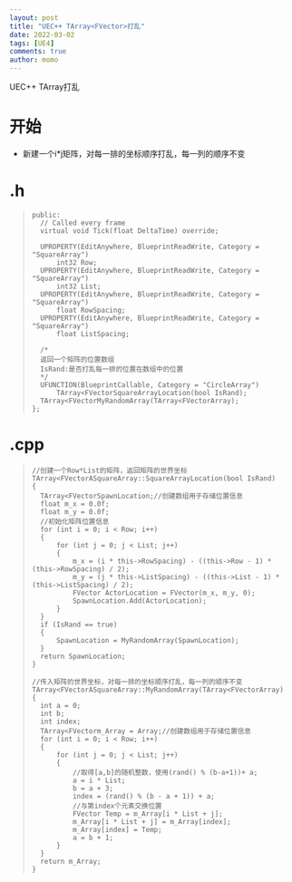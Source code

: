 ```yaml
---
layout: post
title: "UEC++ TArray<FVector>打乱"
date: 2022-03-02
tags: [UE4]
comments: true
author: momo
---
```


UEC++ TArray<FVector>打乱

<!-- more -->

# 开始 #

- 新建一个i*j矩阵，对每一排的坐标顺序打乱，每一列的顺序不变

# .h #

>     public:
>     	// Called every frame
>     	virtual void Tick(float DeltaTime) override;
>     
>     	UPROPERTY(EditAnywhere, BlueprintReadWrite, Category = "SquareArray")
>     		int32 Row;
>     	UPROPERTY(EditAnywhere, BlueprintReadWrite, Category = "SquareArray")
>     		int32 List;
>     	UPROPERTY(EditAnywhere, BlueprintReadWrite, Category = "SquareArray")
>     		float RowSpacing;
>     	UPROPERTY(EditAnywhere, BlueprintReadWrite, Category = "SquareArray")
>     		float ListSpacing;
>     
>     	/*
>     	返回一个矩阵的位置数组
>     	IsRand:是否打乱每一排的位置在数组中的位置
>     	*/
>     	UFUNCTION(BlueprintCallable, Category = "CircleArray")
>     		TArray<FVectorSquareArrayLocation(bool IsRand);
>     	TArray<FVectorMyRandomArray(TArray<FVectorArray);
>     };

# .cpp #

>     //创建一个Row*List的矩阵，返回矩阵的世界坐标
>     TArray<FVectorASquareArray::SquareArrayLocation(bool IsRand)
>     {
>     	TArray<FVectorSpawnLocation;//创建数组用于存储位置信息
>     	float m_x = 0.0f;
>     	float m_y = 0.0f;
>     	//初始化矩阵位置信息
>     	for (int i = 0; i < Row; i++)
>     	{
>     		for (int j = 0; j < List; j++)
>     		{
>     			m_x = (i * this->RowSpacing) - ((this->Row - 1) * (this->RowSpacing) / 2);
>     			m_y = (j * this->ListSpacing) - ((this->List - 1) * (this->ListSpacing) / 2);
>     			FVector ActorLocation = FVector(m_x, m_y, 0);
>     			SpawnLocation.Add(ActorLocation);
>     		}
>     	}
>     	if (IsRand == true)
>     	{
>     		SpawnLocation = MyRandomArray(SpawnLocation);
>     	}
>     	return SpawnLocation;
>     }
>     
>     //传入矩阵的世界坐标，对每一排的坐标顺序打乱，每一列的顺序不变
>     TArray<FVectorASquareArray::MyRandomArray(TArray<FVectorArray)
>     {
>     	int a = 0;
>     	int	b;
>     	int index;
>     	TArray<FVectorm_Array = Array;//创建数组用于存储位置信息
>     	for (int i = 0; i < Row; i++)
>     	{
>     		for (int j = 0; j < List; j++)
>     		{
>     			//取得[a,b]的随机整数，使用(rand() % (b-a+1))+ a;
>     			a = i * List;
>     			b = a + 3;
>     			index = (rand() % (b - a + 1)) + a;
>     			//与第index个元素交换位置
>     			FVector Temp = m_Array[i * List + j];
>     			m_Array[i * List + j] = m_Array[index];
>     			m_Array[index] = Temp;
>     			a = b + 1;
>     		}
>     	}
>     	return m_Array;
>     }


